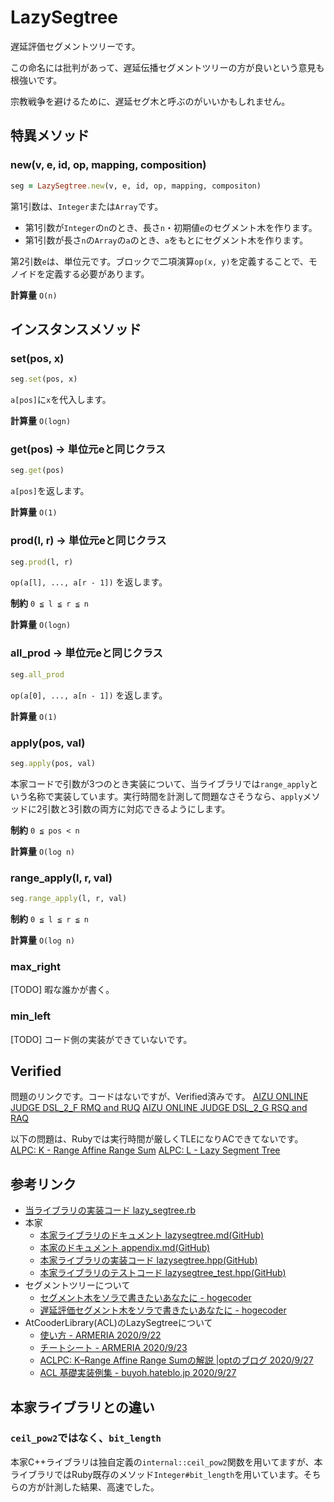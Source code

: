 # LazySegtree

遅延評価セグメントツリーです。

この命名には批判があって、遅延伝播セグメントツリーの方が良いという意見も根強いです。

宗教戦争を避けるために、遅延セグ木と呼ぶのがいいかもしれません。

## 特異メソッド

### new(v, e, id, op, mapping, composition)

```ruby
seg = LazySegtree.new(v, e, id, op, mapping, compositon)
```

第1引数は、`Integer`または`Array`です。

- 第1引数が`Integer`の`n`のとき、長さ`n`・初期値`e`のセグメント木を作ります。
- 第1引数が長さ`n`の`Array`の`a`のとき、`a`をもとにセグメント木を作ります。

第2引数`e`は、単位元です。ブロックで二項演算`op(x, y)`を定義することで、モノイドを定義する必要があります。

**計算量** `O(n)`

## インスタンスメソッド

### set(pos, x)

```ruby
seg.set(pos, x)
```

`a[pos]`に`x`を代入します。

**計算量** `O(logn)`


### get(pos)  -> 単位元eと同じクラス

```ruby
seg.get(pos)
```

`a[pos]`を返します。

**計算量** `O(1)`


### prod(l, r) -> 単位元eと同じクラス

```ruby
seg.prod(l, r)
```

`op(a[l], ..., a[r - 1])` を返します。

**制約** `0 ≦ l ≦ r ≦ n`

**計算量** `O(logn)`

### all_prod -> 単位元eと同じクラス

```ruby
seg.all_prod
```

`op(a[0], ..., a[n - 1])` を返します。

**計算量** `O(1)`

### apply(pos, val)

```ruby
seg.apply(pos, val)
```

本家コードで引数が3つのとき実装について、当ライブラリでは`range_apply`という名称で実装しています。実行時間を計測して問題なさそうなら、`apply`メソッドに2引数と3引数の両方に対応できるようにします。

**制約** `0 ≦ pos < n`

**計算量** `O(log n)`

### range_apply(l, r, val)

```ruby
seg.range_apply(l, r, val)
```

**制約** `0 ≦ l ≦ r ≦ n`

**計算量** `O(log n)`

### max_right

[TODO] 暇な誰かが書く。

### min_left

[TODO] コード側の実装ができていないです。

## Verified

問題のリンクです。コードはないですが、Verified済みです。
[AIZU ONLINE JUDGE DSL\_2\_F RMQ and RUQ](http://judge.u-aizu.ac.jp/onlinejudge/description.jsp?id=DSL_2_F)
[AIZU ONLINE JUDGE DSL\_2\_G RSQ and RAQ](http://judge.u-aizu.ac.jp/onlinejudge/description.jsp?id=DSL_2_G)

以下の問題は、Rubyでは実行時間が厳しくTLEになりACできてないです。
[ALPC: K \- Range Affine Range Sum](https://atcoder.jp/contests/practice2/tasks/practice2_k)
[ALPC: L \- Lazy Segment Tree](https://atcoder.jp/contests/practice2/tasks/practice2_l)

## 参考リンク

- [当ライブラリの実装コード lazy_segtree.rb](https://github.com/universato/ac-library-rb/blob/master/src/lazy_segtree.rb)
- 本家
  - [本家ライブラリのドキュメント lazysegtree.md(GitHub)](https://github.com/atcoder/ac-library/blob/master/document_ja/lazysegtree.md)
  - [本家のドキュメント appendix.md(GitHub)](https://github.com/atcoder/ac-library/blob/master/document_ja/appendix.md)
  - [本家ライブラリの実装コード lazysegtree.hpp(GitHub)](https://github.com/atcoder/ac-library/blob/master/atcoder/lazysegtree.hpp)
  - [本家ライブラリのテストコード lazysegtree_test.hpp(GitHub)](https://github.com/atcoder/ac-library/blob/master/test/unittest/lazysegtree_test.cpp)
- セグメントツリーについて
  - [セグメント木をソラで書きたいあなたに \- hogecoder](https://tsutaj.hatenablog.com/entry/2017/03/29/204841)
  - [遅延評価セグメント木をソラで書きたいあなたに \- hogecoder](https://tsutaj.hatenablog.com/entry/2017/03/30/224339)
- AtCooderLibrary(ACL)のLazySegtreeについて
  - [使い方 \- ARMERIA 2020/9/22](https://betrue12.hateblo.jp/entry/2020/09/22/194541)
  - [チートシート \- ARMERIA 2020/9/23](https://betrue12.hateblo.jp/entry/2020/09/23/005940)
  - [ACLPC: K–Range Affine Range Sumの解説 \|optのブログ 2020/9/27](https://opt-cp.com/cp/lazysegtree-aclpc-k/)
  - [ACL 基礎実装例集 \- buyoh\.hateblo\.jp 2020/9/27](https://buyoh.hateblo.jp/entry/2020/09/27/190144)

## 本家ライブラリとの違い

### `ceil_pow2`ではなく、`bit_length`

本家C++ライブラリは独自定義の`internal::ceil_pow2`関数を用いてますが、本ライブラリではRuby既存のメソッド`Integer#bit_length`を用いています。そちらの方が計測した結果、高速でした。
